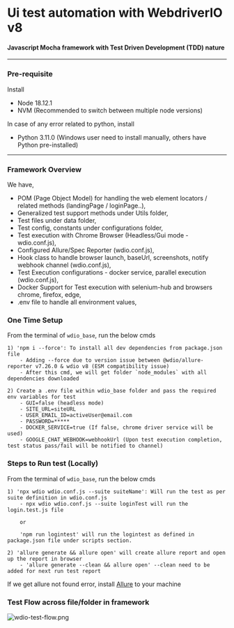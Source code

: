 # Ui test automation with WebdriverIO v8

#### Javascript Mocha framework with Test Driven Development (TDD) nature

---

### Pre-requisite

Install

- Node 18.12.1
- NVM (Recommended to switch between multiple node versions)

In case of any error related to python, install

- Python 3.11.0 (Windows user need to install manually, others have Python pre-installed)

---

### Framework Overview

We have,

- POM (Page Object Model) for handling the web element locators / related methods (landingPage / loginPage..),
- Generalized test support methods under Utils folder,
- Test files under data folder,
- Test config, constants under configurations folder,
- Test execution with Chrome Browser (Headless/Gui mode - wdio.conf.js),
- Configured Allure/Spec Reporter (wdio.conf.js),
- Hook class to handle browser launch, baseUrl, screenshots, notify webhook channel (wdio.conf.js),
- Test Execution configurations - docker service, parallel execution (wdio.conf.js),
- Docker Support for Test execution with selenium-hub and browsers chrome, firefox, edge,
- .env file to handle all environment values,

### One Time Setup

From the terminal of `wdio_base`, run the below cmds

    1) 'npm i --force': To install all dev dependencies from package.json file
        - Adding --force due to version issue between @wdio/allure-reporter v7.26.0 & wdio v8 (ESM compatibility issue)
        - After this cmd, we will get folder `node_modules` with all dependencies downloaded

    2) Create a .env file within wdio_base folder and pass the required env variables for test
        - GUI=false (headless mode)
        - SITE_URL=siteURL
        - USER_EMAIL_ID=activeUser@email.com
        - PASSWORD=*****
        - DOCKER_SERVICE=true (If false, chrome driver service will be used)
        - GOOGLE_CHAT_WEBHOOK=webhookUrl (Upon test execution completion, test status pass/fail will be notified to channel)

### Steps to Run test (Locally)

From the terminal of `wdio_base`, run the below cmds

    1) 'npx wdio wdio.conf.js --suite suiteName': Will run the test as per suite definition in wdio.conf.js
        - npx wdio wdio.conf.js --suite loginTest will run the login.test.js file

        or

        'npm run logintest' will run the logintest as defined in package.json file under scripts section.

    2) 'allure generate && allure open' will create allure report and open up the report in browser
        - 'allure generate --clean && allure open' --clean need to be added for next run test report

If we get allure not found error, install [Allure](https://www.programsbuzz.com/article/how-install-allure-windows) to your machine

### Test Flow across file/folder in framework

![wdio-test-flow.png](./wdio-test-flow.png)

